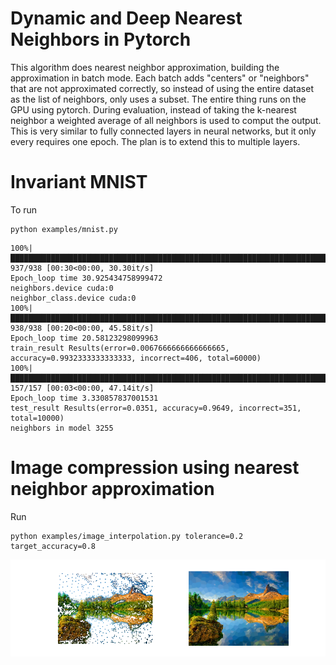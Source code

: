 # Dynamic and Deep Nearest Neighbors in Pytorch
This algorithm does nearest neighbor approximation, building the
approximation in batch mode. Each batch adds "centers" or "neighbors" that are not approximated correctly, so instead of using the entire dataset as the list of neighbors, only uses a subset. The entire thing runs on the GPU using pytorch.  During evaluation, instead of taking the k-nearest neighbor a weighted average of all neighbors
is used to comput the output. This is very similar to fully connected
layers in neural networks, but it only every requires one epoch. The plan is to extend this to multiple layers.

# Invariant MNIST
To run
```
python examples/mnist.py 
```
```
100%|█████████████████████████████████████████████████████████████████████████████████████████████████████▉| 937/938 [00:30<00:00, 30.30it/s]
Epoch_loop time 30.925434758999472
neighbors.device cuda:0
neighbor_class.device cuda:0
100%|██████████████████████████████████████████████████████████████████████████████████████████████████████| 938/938 [00:20<00:00, 45.58it/s]
Epoch_loop time 20.58123298099963
train_result Results(error=0.0067666666666666665, accuracy=0.9932333333333333, incorrect=406, total=60000)
100%|██████████████████████████████████████████████████████████████████████████████████████████████████████| 157/157 [00:03<00:00, 47.14it/s]
Epoch_loop time 3.330857837001531
test_result Results(error=0.0351, accuracy=0.9649, incorrect=351, total=10000)
neighbors in model 3255
```

# Image compression using nearest neighbor approximation
Run
```
python examples/image_interpolation.py tolerance=0.2 target_accuracy=0.8
```
![Image Approximation](results/NearestNeighborApproximation.png)